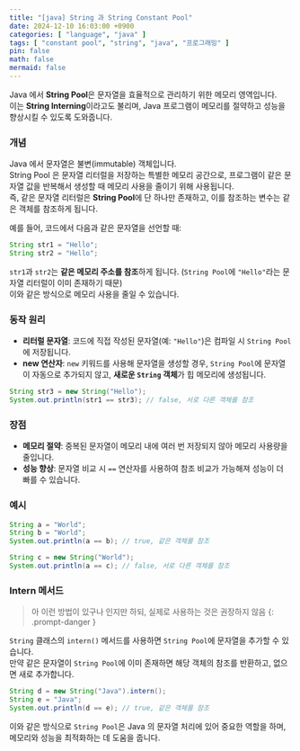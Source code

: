 ```yaml
---
title: "[java] String 과 String Constant Pool"
date: 2024-12-10 16:03:00 +0900
categories: [ "language", "java" ]
tags: [ "constant pool", "string", "java", "프로그래밍" ]
pin: false
math: false
mermaid: false
---
```


Java 에서 **String Pool**은 문자열을 효율적으로 관리하기 위한 메모리 영역입니다.  
이는 **String Interning**이라고도 불리며, Java 프로그램이 메모리를 절약하고 성능을 향상시킬 수 있도록 도와줍니다.

### 개념

Java 에서 문자열은 불변(immutable) 객체입니다.  
String Pool 은 문자열 리터럴을 저장하는 특별한 메모리 공간으로, 프로그램이 같은 문자열 값을 반복해서 생성할 때 메모리 사용을 줄이기 위해 사용됩니다.  
즉, 같은 문자열 리터럴은 **String Pool**에 단 하나만 존재하고, 이를 참조하는 변수는 같은 객체를 참조하게 됩니다.

예를 들어, 코드에서 다음과 같은 문자열을 선언할 때:

```java
String str1 = "Hello";
String str2 = "Hello";
```

`str1`과 `str2`는 **같은 메모리 주소를 참조**하게 됩니다. (`String Pool`에 `"Hello"`라는 문자열 리터럴이 이미 존재하기 때문)  
이와 같은 방식으로 메모리 사용을 줄일 수 있습니다.

### 동작 원리

- **리터럴 문자열**: 코드에 직접 작성된 문자열(예: `"Hello"`)은 컴파일 시 `String Pool`에 저장됩니다.
- **new 연산자**: `new` 키워드를 사용해 문자열을 생성할 경우, `String Pool`에 문자열이 자동으로 추가되지 않고, **새로운 `String` 객체**가 힙 메모리에 생성됩니다.

```java
String str3 = new String("Hello");
System.out.println(str1 == str3); // false, 서로 다른 객체를 참조
```

### 장점

- **메모리 절약**: 중복된 문자열이 메모리 내에 여러 번 저장되지 않아 메모리 사용량을 줄입니다.
- **성능 향상**: 문자열 비교 시 `==` 연산자를 사용하여 참조 비교가 가능해져 성능이 더 빠를 수 있습니다.

### 예시

```java
String a = "World";
String b = "World";
System.out.println(a == b); // true, 같은 객체를 참조

String c = new String("World");
System.out.println(a == c); // false, 서로 다른 객체를 참조
```

### Intern 메서드

> 아 이런 방법이 있구나 인지만 하되, 실제로 사용하는 것은 권장하지 않음
{: .prompt-danger }

`String` 클래스의 `intern()` 메서드를 사용하면 `String Pool`에 문자열을 추가할 수 있습니다.  
만약 같은 문자열이 `String Pool`에 이미 존재하면 해당 객체의 참조를 반환하고, 없으면 새로 추가합니다.

```java
String d = new String("Java").intern();
String e = "Java";
System.out.println(d == e); // true, 같은 객체를 참조
```

[//]: # (![inter method]&#40;/assets/img/posts/2024-12-10-java-string-constant-pool-2024-12-10-16-14-11.wepb&#41;)


이와 같은 방식으로 `String Pool`은 Java 의 문자열 처리에 있어 중요한 역할을 하며, 메모리와 성능을 최적화하는 데 도움을 줍니다.
